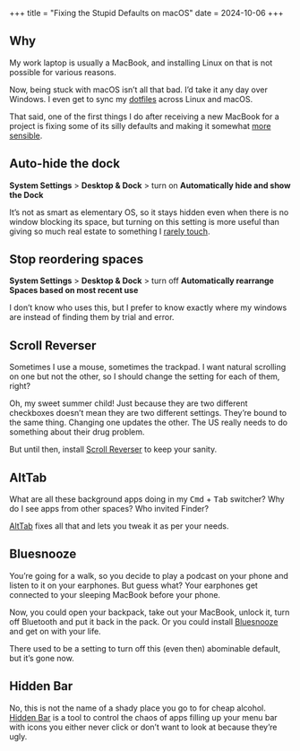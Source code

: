 +++
title = "Fixing the Stupid Defaults on macOS"
date = 2024-10-06
+++

## Why

My work laptop is usually a MacBook, and installing Linux on that is not possible for various reasons.

Now, being stuck with macOS isn’t all that bad. I’d take it any day over Windows. I even get to sync my [dotfiles](https://github.com/dar5hak/dotfiles) across Linux and macOS.

That said, one of the first things I do after receiving a new MacBook for a project is fixing some of its silly defaults and making it somewhat [more sensible](https://elementary.io/).

## Auto-hide the dock

**System Settings** > **Desktop & Dock** > turn on **Automatically hide and show the Dock**

It’s not as smart as elementary OS, so it stays hidden even when there is no window blocking its space, but turning on this setting is more useful than giving so much real estate to something I [rarely touch](https://www.raycast.com/).

## Stop reordering spaces

**System Settings** > **Desktop & Dock** > turn off **Automatically rearrange Spaces based on most recent use**

I don’t know who uses this, but I prefer to know exactly where my windows are instead of finding them by trial and error.

## Scroll Reverser

Sometimes I use a mouse, sometimes the trackpad. I want natural scrolling on one but not the other, so I should change the setting for each of them, right?

Oh, my sweet summer child! Just because they are two different checkboxes doesn’t mean they are two different settings. They’re bound to the same thing. Changing one updates the other. The US really needs to do something about their drug problem.

But until then, install [Scroll Reverser](https://pilotmoon.com/scrollreverser/) to keep your sanity.

## AltTab

What are all these background apps doing in my <kbd>Cmd</kbd> + <kbd>Tab</kbd> switcher? Why do I see apps from other spaces? Who invited Finder?

[AltTab](https://alt-tab-macos.netlify.app/) fixes all that and lets you tweak it as per your needs.

## Bluesnooze

You’re going for a walk, so you decide to play a podcast on your phone and listen to it on your earphones. But guess what? Your earphones get connected to your sleeping MacBook before your phone.

Now, you could open your backpack, take out your MacBook, unlock it, turn off Bluetooth and put it back in the pack. Or you could install [Bluesnooze](https://github.com/odlp/bluesnooze/) and get on with your life.

There used to be a setting to turn off this (even then) abominable default, but it’s gone now.

## Hidden Bar

No, this is not the name of a shady place you go to for cheap alcohol. [Hidden Bar](https://github.com/dwarvesf/hidden/) is a tool to control the chaos of apps filling up your menu bar with icons you either never click or don’t want to look at because they’re ugly.
